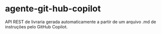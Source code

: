 # agente-git-hub-copilot
API REST de livraria gerada automaticamente a partir de um arquivo .md de instruções pelo GitHub Copilot.
